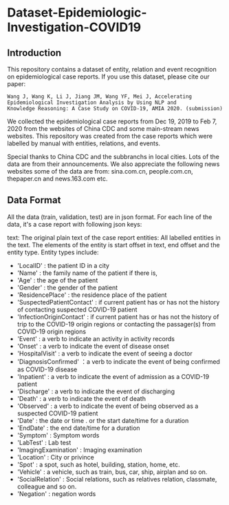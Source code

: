 #  Dataset-Epidemiologic-Investigation-COVID19

## Introduction

This repository contains a dataset of entity, relation and event recognition on
epidemiological case reports.
If you use this dataset, please cite our paper: 

```
Wang J, Wang K, Li J, Jiang JM, Wang YF, Mei J, Accelerating Epidemiological Investigation Analysis by Using NLP and
Knowledge Reasoning: A Case Study on COVID-19, AMIA 2020. (submission)
```


We collected the epidemiological case reports from Dec 19, 2019
to Feb 7, 2020 from the websites of China CDC and some main-stream news websites. This repository 
was created from the case reports which were labelled by manual with entities, relations, 
and events. 

Special thanks to China CDC and the subbranchs in local cities. Lots of the data are from their announcements.
We also appreciate the following news websites some of the data are from: sina.com.cn, people.com.cn, thepaper.cn and news.163.com 
etc. 

## Data Format

All the data (train, validation, test) are in json format. For each line of the data, it's 
a case report with following json keys:

text: The original plain text of the case report
entities: All labelled entities in the text. The elements of the entity is start offset in 
text, end offset and the entity type. Entity types include: 

- 'LocalID' : the patient ID in a city
- 'Name' : the family name of the patient if there is, 
- 'Age' : the age of the patient
- 'Gender' : the gender of the patient
- 'ResidencePlace' : the residence place of the patient
- 'SuspectedPatientContact' : if current patient has or has not the history of contacting suspected COVID-19 patient
- 'InfectionOriginContact' : if current patient has or has not the history of trip to the COVID-19 origin regions or contacting the passager(s) from COVID-19 origin regions
- 'Event' : a verb to indicate an activity in activity records
- 'Onset' : a verb to indicate the event of disease onset
- 'HospitalVisit' : a verb to indicate the event of seeing a doctor
- 'DiagnosisConfirmed' ：a verb to indicate the event of being confirmed as COVID-19 disease
- 'Inpatient' : a verb to indicate the event of admission as a COVID-19 patient
- 'Discharge' : a verb to indicate the event of discharging
- 'Death' : a verb to indicate the event of death
- 'Observed' : a verb to indicate the event of being observed as a suspected COVID-19 patient
- 'Date' : the date or time . or the start date/time for a duration
- 'EndDate' : the end date/time for a duration
- 'Symptom' : Symptom words
- 'LabTest' : Lab test
- 'ImagingExamination' : Imaging examination
- 'Location' : City or privince
- 'Spot' : a spot, such as hotel, building, station, home, etc.
- 'Vehicle' : a vehicle, such as train, bus, car, ship, airplan and so on.
- 'SocialRelation' : Social relations, such as relatives relation, classmate, colleague and so on.
- 'Negation' : negation words

